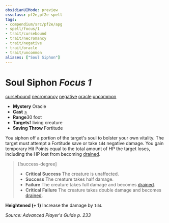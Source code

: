 ```yaml
---
obsidianUIMode: preview
cssclass: pf2e,pf2e-spell
tags:
- compendium/src/pf2e/apg
- spell/focus/1
- trait/cursebound
- trait/necromancy
- trait/negative
- trait/oracle
- trait/uncommon
aliases: ["Soul Siphon"]
---
```

# Soul Siphon *Focus 1*   
[cursebound](rules/traits/cursebound-apg.md "Cursebound Spell Trait")  [necromancy](rules/traits/necromancy.md "Necromancy School Trait")  [negative](rules/traits/negative.md "Negative Energy & Element Trait")  [oracle](rules/traits/oracle-apg.md "Oracle Class Trait")  [uncommon](rules/traits/uncommon.md "Uncommon Rarity Trait")  

- **Mystery** Oracle
- **Cast** [>](rules/core-rulebook/chapter-9-playing-the-game.md#Actions "Single Action") 
- **Range**30 foot
- **Targets**1 living creature
- **Saving Throw** Fortitude

You siphon off a portion of the target's soul to bolster your own vitality. The target must attempt a Fortitude save or take `1d4` negative damage. You gain temporary Hit Points equal to the total amount of HP the target loses, including the HP lost from becoming [drained](rules/conditions.md#Drained).

> [!success-degree] 
> - **Critical Success** The creature is unaffected.
> - **Success** The creature takes half damage.
> - **Failure** The creature takes full damage and becomes [drained](rules/conditions.md#Drained).
> - **Critical Failure** The creature takes double damage and becomes [drained](rules/conditions.md#Drained).

**Heightened (+ 1)** Increase the damage by `1d4`.

*Source: Advanced Player's Guide p. 233*